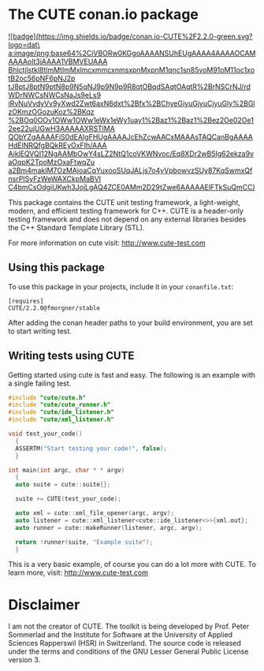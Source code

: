 The CUTE conan.io package
=========================

[![badge](https://img.shields.io/badge/conan.io-CUTE%2F2.2.0-green.svg?logo=dat\
a:image/png;base64%2CiVBORw0KGgoAAAANSUhEUgAAAA4AAAAOCAMAAAAolt3jAAAA1VBMVEUAAA\
Bhlctjlstkl8tlmMtlmMxlmcxmmcxnmsxpnMxpnM1qnc1sn85voM91oM11oc1xotB2oc56pNF6pNJ2p\
tJ8ptJ8ptN9ptN8p9N5qNJ9p9N9p9R8qtOBqdSAqtOAqtR%2BrNSCrNJ/rdWDrNWCsNWCsNaJs9eLs9\
iRvNuVvdyVv9yXwd2Zwt6axN6dxt%2Bfx%2BChyeGiyuGjyuCjyuGly%2BGlzOKmzOGozuKoz%2BKqz\
%2BOq0OOv1OWw1OWw1eWx1eWy1uay1%2Baz1%2Baz1%2Bez2Oe02Oe12ee22ujUGwH3AAAAAXRSTlMA\
QObYZgAAAAFiS0dEAIgFHUgAAAAJcEhZcwAACxMAAAsTAQCanBgAAAAHdElNRQfgBQkREyOxFIh/AAA\
AiklEQVQI12NgAAMbOwY4sLZ2NtQ1coVKWNvoc/Eq8XDr2wB5Ig62ekza9vaOqpK2TpoMzOxaFtwqZu\
a2Bm4makIM7OzMAjoaCqYuxooSUqJALjs7o4yVpbowvzSUy87KqSwmxQfnsrPISyFzWeWAXCkpMaBVI\
C4bmCsOdgiUKwh3JojLgAQ4ZCE0AMm2D29tZwe6AAAAAElFTkSuQmCC)
](http://www.conan.io/source/CUTE/2.2.0/fmorgner/stable)

This package contains the CUTE unit testing framework, a light-weight, modern,
and efficient testing framework for C++. CUTE is a header-only testing
framework and does not depend on any external libraries besides the C++
Standard Template Library (STL).

For more information on cute visit: http://www.cute-test.com

Using this package
------------------

To use this package in your projects, include it in your `conanfile.txt`:

```
[requires]
CUTE/2.2.0@fmorgner/stable
```

After adding the conan header paths to your build environment, you are set to
start writing test.

Writing tests using CUTE
------------------------

Getting started using cute is fast and easy. The following is an example with a
single failing test.

```cpp
#include "cute/cute.h"
#include "cute/cute_runner.h"
#include "cute/ide_listener.h"
#include "cute/xml_listener.h"

void test_your_code()
  {
  ASSERTM("Start testing your code!", false);
  }

int main(int argc, char * * argv)
  {
  auto suite = cute::suite{};

  suite += CUTE(test_your_code);

  auto xml = cute::xml_file_opener(argc, argv);
  auto listener = cute::xml_listener<cute::ide_listener<>>{xml.out};
  auto runner = cute::makeRunner(listener, argc, argv);

  return !runner(suite, "Example suite");
  }
```

This is a very basic example, of course you can do a lot more with CUTE. To
learn more, visit: http://www.cute-test.com

Disclaimer
==========

I am not the creator of CUTE. The toolkit is being developed by Prof. Peter
Sommerlad and the Institute for Software at the University of Applied Sciences
Rapperswil (HSR) in Switzerland. The source code is released under the terms
and conditions of the GNU Lesser General Public License version 3.
